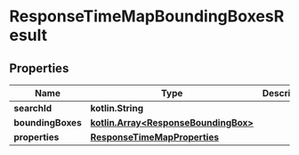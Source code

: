 
# ResponseTimeMapBoundingBoxesResult

## Properties
Name | Type | Description | Notes
------------ | ------------- | ------------- | -------------
**searchId** | **kotlin.String** |  | 
**boundingBoxes** | [**kotlin.Array&lt;ResponseBoundingBox&gt;**](ResponseBoundingBox.md) |  | 
**properties** | [**ResponseTimeMapProperties**](ResponseTimeMapProperties.md) |  | 



